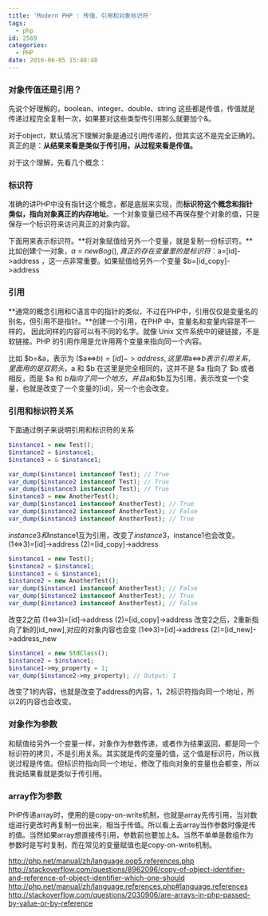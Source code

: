 ```yaml
---
title: 'Modern PHP : 传值、引用和对象标识符'
tags:
  - php
id: 2569
categories:
  - PHP
date: 2016-06-05 15:48:48
---
```


### 对象传值还是引用？

先说个好理解的，boolean、integer、double、string 这些都是传值，传值就是传递过程完全复制一次，如果要对这些类型传引用那么就要加个&。

对于object，默认情况下理解对象是通过引用传递的，但其实这不是完全正确的。真正的是：**从结果来看是类似于传引用，从过程来看是传值。**

对于这个理解，先看几个概念：

### 标识符

准确的讲PHP中没有指针这个概念，都是底层来实现，而**标识符这个概念和指针类似，指向对象真正的内存地址**。一个对象变量已经不再保存整个对象的值，只是保存一个标识符来访问真正的对象内容。

下面用<id>来表示标识符。**将对象赋值给另外一个变量，就是复制一份标识符。**比如创建个一对象，$a=new Bog(), 真正的存在变量里的是标识符：$a=[id]->address ，这一点非常重要。如果赋值给另外一个变量 $b=[id_copy]->address

### 引用

**通常的概念引用和C语言中的指针的类似，不过在PHP中，引用仅仅是变量名的别名，但引用不是指针。**创建一个引用，在PHP 中，变量名和变量内容是不一样的， 因此同样的内容可以有不同的名字。就像 Unix 文件系统中的硬链接，不是软链接。PHP 的引用作用是允许用两个变量来指向同一个内容。

比如 $b=&a，表示为 ($a<=>$b)=[id]->address,这里用$a<=>$b表示引用关系，里面用的是双箭头，$a 和 $b 在这里是完全相同的，这并不是 $a 指向了 $b 或者相反，而是 $a 和 $b 指向了同一个地方，并且$a和$b互为引用，表示改变一个变量，也就是改变了一个变量的[id]，另一个也会改变。

### 引用和标识符关系

下面通过例子来说明引用和标识符的关系
```php
$instance1 = new Test();
$instance2 = $instance1;
$instance3 = & $instance1;

var_dump($instance1 instanceof Test); // True
var_dump($instance2 instanceof Test); // True
var_dump($instance3 instanceof Test); // True
$instance3 = new AnotherTest();
var_dump($instance1 instanceof AnotherTest); // True
var_dump($instance2 instanceof AnotherTest); // False
var_dump($instance3 instanceof AnotherTest); // True
```

$instance3和$instance1互为引用，改变了$instance3，$instance1也会改变。
(1<=>3)=[id]->address
(2)=[id_copy]->address


```php
$instance1 = new Test();
$instance2 = $instance1;
$instance3 = & $instance1;
$instance2 = new AnotherTest();
var_dump($instance1 instanceof AnotherTest); // False
var_dump($instance2 instanceof AnotherTest); // True
var_dump($instance3 instanceof AnotherTest); // False
```
改变2之前
(1<=>3)=[id]->address
(2)=[id_copy]->address
改变2之后，2重新指向了新的[id_new],对应的对象内容也会变
(1<=>3)=[id]->address
(2)=[id_new]->address_new

```php
$instance1 = new StdClass();
$instance2 = $instance1;
$instance1->my_property = 1;
var_dump($instance2->my_property); // Output: 1
```

改变了1的内容，也就是改变了address的内容，1，2标识符指向同一个地址，所以2的内容也会改变。

### 对象作为参数

和赋值给另外一个变量一样，对象作为参数传递，或者作为结果返回，都是同一个标识符的拷贝，不是引用关系。其实就是传的变量的值，这个值是标识符，所以我说过程是传值。但标识符指向同一个地址，修改了指向对象的变量也会都变，所以我说结果看就是类似于传引用。

### array作为参数

PHP传递array时，使用的是copy-on-write机制，也就是array先传引用，当对数组进行更改时再复制一份出来，相当于传值。所以看上去array当作参数时像是传的值。当然如果array想直接传引用，参数前也要加上&。当然不单单是数组作为参数时是写时复制，而在常见的变量赋值也是copy-on-write机制。

http://php.net/manual/zh/language.oop5.references.php
http://stackoverflow.com/questions/8962096/copy-of-object-identifier-and-reference-of-object-identifier-which-one-should
http://php.net/manual/zh/language.references.php#language.references
http://stackoverflow.com/questions/2030906/are-arrays-in-php-passed-by-value-or-by-reference